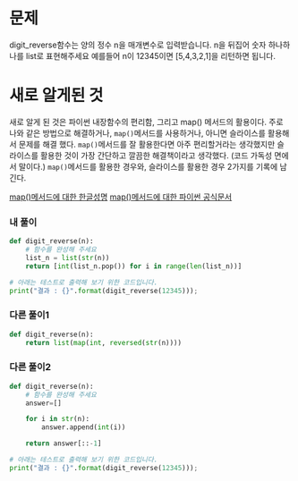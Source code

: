 # 문제
digit_reverse함수는 양의 정수 n을 매개변수로 입력받습니다.
n을 뒤집어 숫자 하나하나를 list로 표현해주세요
예를들어 n이 12345이면 [5,4,3,2,1]을 리턴하면 됩니다.

# 새로 알게된 것
새로 알게 된 것은 파이썬 내장함수의 편리함, 그리고 map() 메서드의 활용이다.
주로 나와 같은 방법으로 해결하거나, `map()`메서드를 사용하거나, 아니면 슬라이스를 활용해서
문제를 해결 했다. 
`map()`메서드를 잘 활용한다면 아주 편리할거라는 생각했지만
슬라이스를 활용한 것이 가장 간단하고 깔끔한 해결책이라고 생각했다. 
(코드 가독성 면에서 말이다.)
`map()`메서드를 활용한 경우와, 슬라이스를 활용한 경우 2가지를 기록에 남긴다.

[map()메서드에 대한 한글성명](http://bluese05.tistory.com/58)
[map()메서드에 대한 파이썬 공식문서](https://docs.python.org/3/library/functions.html#map)

### 내 풀이
```python
def digit_reverse(n):
    # 함수를 완성해 주세요
    list_n = list(str(n))
    return [int(list_n.pop()) for i in range(len(list_n))]

# 아래는 테스트로 출력해 보기 위한 코드입니다.
print("결과 : {}".format(digit_reverse(12345)));
```

### 다른 풀이1
```python
def digit_reverse(n):
    return list(map(int, reversed(str(n))))
```

### 다른 풀이2
```python
def digit_reverse(n):
    # 함수를 완성해 주세요
    answer=[]

    for i in str(n):
        answer.append(int(i))

    return answer[::-1]

# 아래는 테스트로 출력해 보기 위한 코드입니다.
print("결과 : {}".format(digit_reverse(12345)));
```